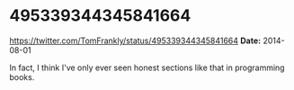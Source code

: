# 495339344345841664
https://twitter.com/TomFrankly/status/495339344345841664
**Date:** 2014-08-01

In fact, I think I've only ever seen honest sections like that in programming books.
